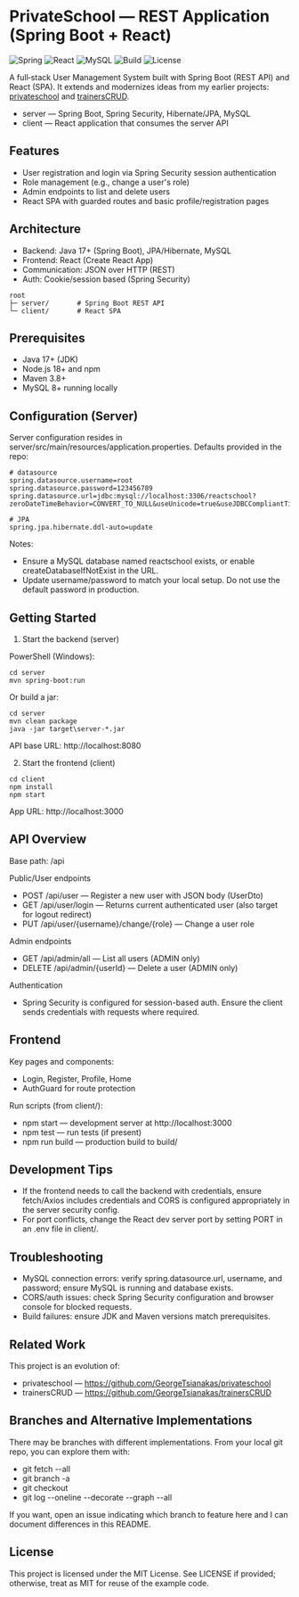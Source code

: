 # PrivateSchool — REST Application (Spring Boot + React)

![Spring](https://img.shields.io/badge/Framework-Spring-informational?style=flat&logo=spring) ![React](https://img.shields.io/badge/Library-React-informational?style=flat&logo=react) ![MySQL](https://img.shields.io/badge/Database-MySQL-informational?style=flat&logo=mysql) ![Build](https://img.shields.io/badge/Build-Maven-blue?logo=apachemaven) ![License](https://img.shields.io/badge/License-MIT-green)

A full‑stack User Management System built with Spring Boot (REST API) and React (SPA). It extends and modernizes ideas from my earlier projects: [privateschool](https://github.com/GeorgeTsianakas/privateschool) and [trainersCRUD](https://github.com/GeorgeTsianakas/trainersCRUD).

- server — Spring Boot, Spring Security, Hibernate/JPA, MySQL
- client — React application that consumes the server API

## Features
- User registration and login via Spring Security session authentication
- Role management (e.g., change a user's role)
- Admin endpoints to list and delete users
- React SPA with guarded routes and basic profile/registration pages

## Architecture
- Backend: Java 17+ (Spring Boot), JPA/Hibernate, MySQL
- Frontend: React (Create React App)
- Communication: JSON over HTTP (REST)
- Auth: Cookie/session based (Spring Security)

```
root
├─ server/       # Spring Boot REST API
└─ client/       # React SPA
```

## Prerequisites
- Java 17+ (JDK)
- Node.js 18+ and npm
- Maven 3.8+
- MySQL 8+ running locally

## Configuration (Server)
Server configuration resides in server/src/main/resources/application.properties. Defaults provided in the repo:

```
# datasource
spring.datasource.username=root
spring.datasource.password=123456789
spring.datasource.url=jdbc:mysql://localhost:3306/reactschool?zeroDateTimeBehavior=CONVERT_TO_NULL&useUnicode=true&useJDBCCompliantTimezoneShift=true&useLegacyDatetimeCode=false&serverTimezone=UTC&allowPublicKeyRetrieval=true&useSSL=false

# JPA
spring.jpa.hibernate.ddl-auto=update
```

Notes:
- Ensure a MySQL database named reactschool exists, or enable createDatabaseIfNotExist in the URL.
- Update username/password to match your local setup. Do not use the default password in production.

## Getting Started
1) Start the backend (server)

PowerShell (Windows):

```
cd server
mvn spring-boot:run
```

Or build a jar:

```
cd server
mvn clean package
java -jar target\server-*.jar
```

API base URL: http://localhost:8080

2) Start the frontend (client)

```
cd client
npm install
npm start
```

App URL: http://localhost:3000

## API Overview
Base path: /api

Public/User endpoints
- POST /api/user — Register a new user with JSON body (UserDto)
- GET  /api/user/login — Returns current authenticated user (also target for logout redirect)
- PUT  /api/user/{username}/change/{role} — Change a user role

Admin endpoints
- GET    /api/admin/all — List all users (ADMIN only)
- DELETE /api/admin/{userId} — Delete a user (ADMIN only)

Authentication
- Spring Security is configured for session-based auth. Ensure the client sends credentials with requests where required.

## Frontend
Key pages and components:
- Login, Register, Profile, Home
- AuthGuard for route protection

Run scripts (from client/):
- npm start — development server at http://localhost:3000
- npm test — run tests (if present)
- npm run build — production build to build/

## Development Tips
- If the frontend needs to call the backend with credentials, ensure fetch/Axios includes credentials and CORS is configured appropriately in the server security config.
- For port conflicts, change the React dev server port by setting PORT in an .env file in client/.

## Troubleshooting
- MySQL connection errors: verify spring.datasource.url, username, and password; ensure MySQL is running and database exists.
- CORS/auth issues: check Spring Security configuration and browser console for blocked requests.
- Build failures: ensure JDK and Maven versions match prerequisites.

## Related Work
This project is an evolution of:
- privateschool — https://github.com/GeorgeTsianakas/privateschool
- trainersCRUD — https://github.com/GeorgeTsianakas/trainersCRUD

## Branches and Alternative Implementations
There may be branches with different implementations. From your local git repo, you can explore them with:
- git fetch --all
- git branch -a
- git checkout <branch>
- git log --oneline --decorate --graph --all

If you want, open an issue indicating which branch to feature here and I can document differences in this README.

## License
This project is licensed under the MIT License. See LICENSE if provided; otherwise, treat as MIT for reuse of the example code.
